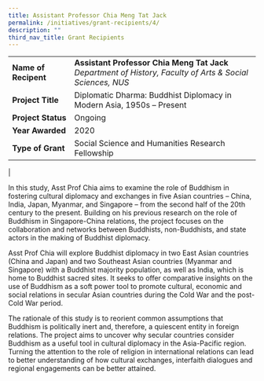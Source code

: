 ```yaml
---
title: Assistant Professor Chia Meng Tat Jack
permalink: /initiatives/grant-recipients/4/
description: ""
third_nav_title: Grant Recipients
---
```

|  |  |
|---|---|
| **Name of Recipent** | **Assistant Professor Chia Meng Tat Jack**<br>_Department of History, Faculty of Arts & Social Sciences, NUS_ |
| **Project Title** | Diplomatic Dharma: Buddhist Diplomacy in Modern Asia, 1950s – Present |
| **Project Status** | Ongoing |
| **Year Awarded** | 2020 |
| **Type of Grant** | Social Science and Humanities Research Fellowship |
|

In this study, Asst Prof Chia aims to examine the role of Buddhism in fostering cultural diplomacy and exchanges in five Asian countries – China, India, Japan, Myanmar, and Singapore – from the second half of the 20th century to the present. Building on his previous research on the role of Buddhism in Singapore-China relations, the project focuses on the collaboration and networks between Buddhists, non-Buddhists, and state actors in the making of Buddhist diplomacy.

Asst Prof Chia will explore Buddhist diplomacy in two East Asian countries (China and Japan) and two Southeast Asian countries (Myanmar and Singapore) with a Buddhist majority population, as well as India, which is home to Buddhist sacred sites. It seeks to offer comparative insights on the use of Buddhism as a soft power tool to promote cultural, economic and social relations in secular Asian countries during the Cold War and the post-Cold War period.

The rationale of this study is to reorient common assumptions that Buddhism is politically inert and, therefore, a quiescent entity in foreign relations. The project aims to uncover why secular countries consider Buddhism as a useful tool in cultural diplomacy in the Asia-Pacific region. Turning the attention to the role of religion in international relations can lead to better understanding of how cultural exchanges, interfaith dialogues and regional engagements can be better attained.